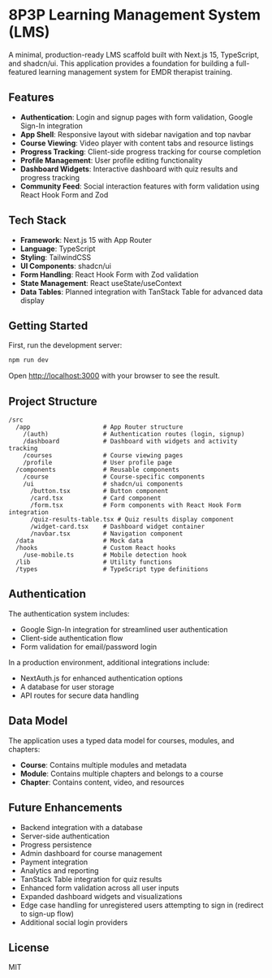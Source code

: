 # 8P3P Learning Management System (LMS)

A minimal, production-ready LMS scaffold built with Next.js 15, TypeScript, and shadcn/ui. This application provides a foundation for building a full-featured learning management system for EMDR therapist training.

## Features

- **Authentication**: Login and signup pages with form validation, Google Sign-In integration
- **App Shell**: Responsive layout with sidebar navigation and top navbar
- **Course Viewing**: Video player with content tabs and resource listings
- **Progress Tracking**: Client-side progress tracking for course completion
- **Profile Management**: User profile editing functionality
- **Dashboard Widgets**: Interactive dashboard with quiz results and progress tracking
- **Community Feed**: Social interaction features with form validation using React Hook Form and Zod

## Tech Stack

- **Framework**: Next.js 15 with App Router
- **Language**: TypeScript
- **Styling**: TailwindCSS
- **UI Components**: shadcn/ui
- **Form Handling**: React Hook Form with Zod validation
- **State Management**: React useState/useContext
- **Data Tables**: Planned integration with TanStack Table for advanced data display

## Getting Started

First, run the development server:

```bash
npm run dev
```

Open [http://localhost:3000](http://localhost:3000) with your browser to see the result.

## Project Structure

```
/src
  /app                    # App Router structure
    /(auth)               # Authentication routes (login, signup)
    /dashboard            # Dashboard with widgets and activity tracking
    /courses              # Course viewing pages
    /profile              # User profile page
  /components             # Reusable components
    /course               # Course-specific components
    /ui                   # shadcn/ui components
      /button.tsx         # Button component
      /card.tsx           # Card component
      /form.tsx           # Form components with React Hook Form integration
      /quiz-results-table.tsx # Quiz results display component
      /widget-card.tsx    # Dashboard widget container
      /navbar.tsx         # Navigation component
  /data                   # Mock data
  /hooks                  # Custom React hooks
    /use-mobile.ts        # Mobile detection hook
  /lib                    # Utility functions
  /types                  # TypeScript type definitions
```

## Authentication

The authentication system includes:

- Google Sign-In integration for streamlined user authentication
- Client-side authentication flow
- Form validation for email/password login

In a production environment, additional integrations include:

- NextAuth.js for enhanced authentication options
- A database for user storage
- API routes for secure data handling

## Data Model

The application uses a typed data model for courses, modules, and chapters:

- **Course**: Contains multiple modules and metadata
- **Module**: Contains multiple chapters and belongs to a course
- **Chapter**: Contains content, video, and resources

## Future Enhancements

- Backend integration with a database
- Server-side authentication
- Progress persistence
- Admin dashboard for course management
- Payment integration
- Analytics and reporting
- TanStack Table integration for quiz results
- Enhanced form validation across all user inputs
- Expanded dashboard widgets and visualizations
- Edge case handling for unregistered users attempting to sign in (redirect to sign-up flow)
- Additional social login providers

## License

MIT
